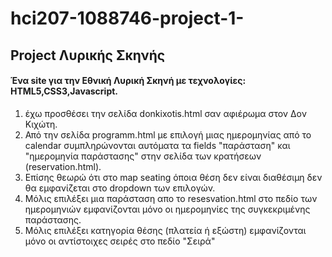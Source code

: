 # hci207-1088746-project-1-

## Project Λυρικής Σκηνής
#### Ένα site για την Εθνική Λυρική Σκηνή με τεχνολογίες: HTML5,CSS3,Javascript.


1. έχω προσθέσει την σελίδα donkixotis.html  σαν αφιέρωμα στον Δον Κιχώτη.
2. Από την σελίδα programm.html με επιλογή μιας ημερομηνίας από το calendar συμπληρώνονται αυτόματα τα fields "παράσταση" και "ημερομηνία παράστασης" στην σελίδα των κρατήσεων (reservation.html). 
3. Επίσης θεωρώ ότι στο map seating όποια θέση δεν είναι διαθέσιμη δεν θα εμφανίζεται στο dropdown των επιλογών.
4. Μόλις επιλέξει μια παράσταση απο το resesvation.html στο πεδίο των ημερομηνιών εμφανίζονται μόνο οι ημερομηνίες της συγκεκριμένης παράστασης.
5. Μόλις επιλέξει κατηγορία θέσης (πλατεία ή εξώστη) εμφανίζονται μόνο οι αντίστοιχες σειρές στο πεδίο "Σειρά"
